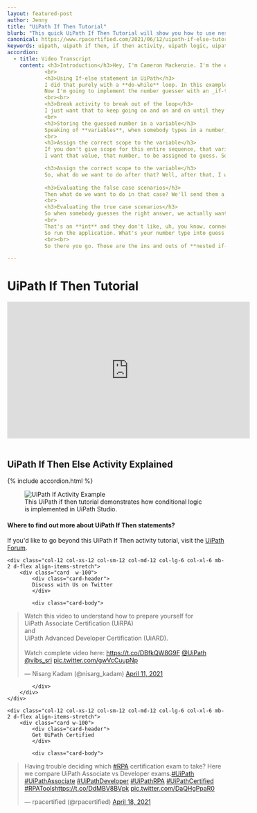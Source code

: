 ```yaml
---
layout: featured-post
author: Jenny
title: "UiPath If Then Tutorial"
blurb: "This quick UiPath If Then Tutorial will show you how to use nested if then else statements in your robotic automation. This UiPath If Then Else Tutorial uses Studio version 21.4"
canonical: https://www.rpacertified.com/2021/06/12/uipath-if-else-tutorial.html
keywords: uipath, uipath if then, if then activity, uipath logic, uipath programming, uipath conditional, uipath studio, rpa developer, rpa programming
accordion: 
  - title: Video Transcript
    content: <h3>Introduction</h3>Hey, I'm Cameron Mackenzie. I'm the editor in chief at theserverside.com and you can follow me on Twitter **@Cameronmcnz** and I want to talk to you about UiPath programming and specifically how the **if-then else activity** works. So, I did a tutorial earlier on the number guesser, take a look at that.
            <br>
            <h3>Using If-else statement in UiPath</h3>
            I did that purely with a **do-while** loop. In this example, I'm going to achieve the same ends, but I'm going to deal with an if-then-else statement. _Nesting_, some of those, if conditions inside of each other. So, if you want to learn the basics of conditional programming and UiPath, you've come to the right place.
            Now I'm going to implement the number guesser with an _if-then nested_, if then statements are going to create a New Project called _**IfthenNestNumberguesser**_. That's a long enough name, a lot of the workspace to come up and as soon as it does open up, I'll open up the _main workflow_ window. I think, I am going to start off by adding in a **do-while** loop. So, that means going down into workflow, opening up the control element and adding a do-while loop here now actually want an infinite loop, but that sounds a little strange. But what I want to do is I want to keep asking the user, Hey, What is your pick? What number did you pick? What number did you pick?
            <br><br>
            <h3>Break activity to break out of the loop</h3>
            I just want that to keep going on and on and on until they pick the right number and when they pick the right number, I'm going to break out of the loop and so this actually creates an infinite loop, which is kind of interesting and inside of this loop, I want to ask the user for some input. So that means going into _system dialogue-> Input dialogue_ and dragging input dialogue onto the body here and I'm going to have a title. This will be in the title bar of the dialog box and we'll say,<br> ‘Pick a number between 1 and 10.’ <br> and we'll say in the dialog box, ‘What is your number?’. Now, remember this has to all go within double quotes. If you don't have double quotes here, you're going to have a problem. So just, just make sure that's in _double quotes_ (""), only variables go without the quotes.
            <br>
            <h3>Storing the guessed number in a variable</h3>
            Speaking of **variables**, when somebody types in a number, we will actually want to store that as a variable. So that means I got to come down to this variables element here. I want to store what the user's guess is, and it should be a number it's not going to make **int32** and I going to give _scope for the entire sequence_.
            <br>
            <h3>Assign the correct scope to the variable</h3>
            If you don't give scope for this entire sequence, that variable can only be used inside of the section in which it's declared. If you give it scope for the sequence, it can be used anywhere inside of the big sequence block. Now we've got that variable guess declared when somebody types something into the input box.
            I want that value, that number, to be assigned to guess. So, I put that over here under output. What happens when somebody types something into that field? Well, that gets pushed out here into that variable. So now when somebody types in a number that guess field is going to be initialized.<br> <br>

            <h3>Assign the correct scope to the variable</h3>
            So, what do we want to do after that? Well, after that, I want to check to see if the number that they typed in was too low and so I drag an if block over, I'm not going to bring it from recent there. I'll let you see where you can find it. It goes under, I always forget where it goes here. It goes under _system activities-> statements_, and then there's that if statement there and when I drag it on, you'll notice that it's actually an if-then that's all say if what's the condition, the guess is less than 5 (guess<5).
           
            <h3>Evaluating the false case scenarios</h3>
            Then what do we want to do in that case? We'll send them a message box that says guess higher and then what do we do if it's not less than 5, that means it's greater than 5. Then I guess we should say guess lower. The only problem is that possibility exists that they actually picked 5, which is the correct number. So, we've actually need to nest our if-then-else statements and that means throwing an if statement over here to the right, and then in this, if statement will say, if the guess is greater than 5 and we'll tell them to guess lower and then what happens if their number is not less than 5, not greater than 5, if it actually is 5. Well, we can now put that into this _else block_ here and that would be a message box saying, ‘You guessed it! It was  …’ and then what the guess was because the guess is right. If we actually get to this point, that means that guess 5 guess is holding the value 5. So that it should print up- **‘You guessed it! It was 5’**. Now we do have this issue about the infinite loop here and unfortunately, we don't have infinite resources.
            <br>
            <h3>Evaluating the true case scenarios</h3>
            So when somebody guesses the right answer, we actually want to break out of the loop and so how do you do that? All I have to do is go down to workflow control and you'll find this **break** and if you drag the break over here, you notice it now says, okay, when somebody guesses it, right, we'll say, Hey, you guessed it right. The number was what the guess was and then the break and that _break forces you to break out of the current loop that you're inside of_. So that will kind of override this true because this condition won't ever get executed. Once that break happens, we break out of the loop and then. Execution actually would follow along if there was anything below after the loop. But actually I can even improve that out by just putting a message box here after the condition and saying and so the message boxes, ‘Thanks for Playing!’. So that'll show you that we break out of the loop, but it's not a way of terminating the application. It's not like an exception was thrown or something like that. Now, what did I do wrong now on that guess? I got to say **guess.ToString**. Now I always forget to do that.
            <br>
            That's an **int** and they don't like, uh, you know, connecting **int’s and strings** if you're doing _strong typing_. So it was one little thing that I forgot there, but otherwise I think this all looks really handsome. Yeah. I don't know if that makes things any better or any worse, but that's what it looks like all put together and let's give this a run.
            So run the application. What's your number type into guess higher what's your number seven guess lower. What's your number? I'll type in 5. You guessed it. It was 5 that should trigger the break and then after the break, after the loop, it says, thanks for playing!!! and there you go. That's how you can do some interesting flow control with nested loops.
            <br><br>
            So there you go. Those are the ins and outs of **nested if-then** statements, if you enjoyed this tutorial, head over to the server side.com, where I'm the editor in chief, you can find lots of great articles and tutorials about enterprise software development over there. If you want to learn more about me, you can follow my antics on Twitter @Cameronmcnz and subscribe on YouTube.

---
```


# UiPath If Then Tutorial

<div class="embed-responsive embed-responsive-16by9">
<iframe src="https://www.youtube.com/embed/vUeRlhzz0wg" allow="accelerometer; autoplay; clipboard-write; encrypted-media; gyroscope; picture-in-picture" allowfullscreen="" width="560" height="315" frameborder="0"></iframe>
</div>
<br/>

## UiPath If Then Else Activity Explained
{% include accordion.html %}
<figure class="figure">
  <img src="https://files.readme.io/cf5bc99-image_93.png" alt="UiPath If Activity Example" class="img-fluid mx-auto d-block img-thumbnail rounded ">
  <figcaption class="figure-caption">This UiPath if then tutorial demonstrates how conditional logic is implemented in UiPath Studio.</figcaption>
</figure>

#### Where to find out more about UiPath If Then statements?

If you'd like to go beyond this UiPath If Then activity tutorial, visit the <a href="https://forum.uipath.com/t/uipath-if-then-activity-example-tutorial/322284">UiPath Forum</a>.

<div class="row">
	
    <div class="col-12 col-xs-12 col-sm-12 col-md-12 col-lg-6 col-xl-6 mb-2 d-flex align-items-stretch">
        <div class="card  w-100">
            <div class="card-header">
            Discuss with Us on Twitter
            </div>

            <div class="card-body">
<!-- **************************** -->       


<blockquote class="twitter-tweet"><p lang="en" dir="ltr">Watch this video to understand how to prepare yourself for <br>UiPath Associate Certification (UiRPA) <br>and <br>UiPath Advanced Developer Certification (UiARD).<br><br>Watch complete video here: <a href="https://t.co/DBfkQW8G9F">https://t.co/DBfkQW8G9F</a> <a href="https://twitter.com/UiPath?ref_src=twsrc%5Etfw">@UiPath</a> <a href="https://twitter.com/vibs_sri?ref_src=twsrc%5Etfw">@vibs_sri</a> <a href="https://t.co/gwVcCuupNp">pic.twitter.com/gwVcCuupNp</a></p>&mdash; Nisarg Kadam (@nisarg_kadam) <a href="https://twitter.com/nisarg_kadam/status/1381253771125161985?ref_src=twsrc%5Etfw">April 11, 2021</a></blockquote> <script async src="https://platform.twitter.com/widgets.js" charset="utf-8"></script> 



<!-- **************************** -->   
            
            
            </div>
        </div>
    </div>
	
	<div class="col-12 col-xs-12 col-sm-12 col-md-12 col-lg-6 col-xl-6 mb-2 d-flex align-items-stretch">
        <div class="card w-100">
            <div class="card-header">
            Get UiPath Certified
            </div>

            <div class="card-body">
<blockquote class="twitter-tweet"><p lang="en" dir="ltr">Having trouble deciding which <a href="https://twitter.com/hashtag/RPA?src=hash&amp;ref_src=twsrc%5Etfw">#RPA</a> certification exam to take? Here we compare UiPath Associate vs Developer exams.<a href="https://twitter.com/hashtag/UiPath?src=hash&amp;ref_src=twsrc%5Etfw">#UiPath</a> <a href="https://twitter.com/hashtag/UiPathAssociate?src=hash&amp;ref_src=twsrc%5Etfw">#UiPathAssociate</a> <a href="https://twitter.com/hashtag/UiPathDeveloper?src=hash&amp;ref_src=twsrc%5Etfw">#UiPathDeveloper</a> <a href="https://twitter.com/hashtag/UiPathRPA?src=hash&amp;ref_src=twsrc%5Etfw">#UiPathRPA</a> <a href="https://twitter.com/hashtag/UiPathCertified?src=hash&amp;ref_src=twsrc%5Etfw">#UiPathCertified</a> <a href="https://twitter.com/hashtag/RPATools?src=hash&amp;ref_src=twsrc%5Etfw">#RPATools</a><a href="https://t.co/DdMBV8BVpk">https://t.co/DdMBV8BVpk</a> <a href="https://t.co/DaQHgPpaR0">pic.twitter.com/DaQHgPpaR0</a></p>&mdash; rpacertified (@rpacertified) <a href="https://twitter.com/rpacertified/status/1383851087157858304?ref_src=twsrc%5Etfw">April 18, 2021</a></blockquote> <script async src="https://platform.twitter.com/widgets.js" charset="utf-8"></script> 
            </div>
        </div>
    </div>
	
</div>
